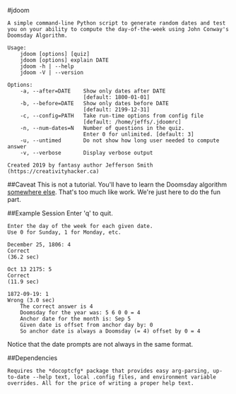 #jdoom

    A simple command-line Python script to generate random dates and test you on your ability to compute the day-of-the-week using John Conway's Doomsday Algorithm.

    Usage: 
        jdoom [options] [quiz]
        jdoom [options] explain DATE
        jdoom -h | --help
        jdoom -V | --version

    Options:
        -a, --after=DATE    Show only dates after DATE 
                            [default: 1800-01-01]
        -b, --before=DATE   Show only dates before DATE 
                            [default: 2199-12-31]
        -c, --config=PATH   Take run-time options from config file
                            [default: /home/jeffs/.jdoomrc]
        -n, --num-dates=N   Number of questions in the quiz.
                            Enter 0 for unlimited. [default: 3]
        -u, --untimed       Do not show how long user needed to compute answer
        -v, --verbose       Display verbose output

    Created 2019 by fantasy author Jefferson Smith (https://creativityhacker.ca)

##Caveat
    This is not a tutorial. You'll have to learn the Doomsday algorithm [somewhere else](). That's too much like work. We're just here to do the fun part.

##Example Session
    Enter 'q' to quit.

    Enter the day of the week for each given date.
    Use 0 for Sunday, 1 for Monday, etc. 

    December 25, 1806: 4
    Correct
    (36.2 sec)

    Oct 13 2175: 5
    Correct
    (11.9 sec)

	1872-09-19: 1
	Wrong (3.0 sec)
		The correct answer is 4
		Doomsday for the year was: 5 6 0 0 = 4
		Anchor date for the month is: Sep 5
		Given date is offset from anchor day by: 0
		So anchor date is always a Doomsday (= 4) offset by 0 = 4

Notice that the date prompts are not always in the same format. 

##Dependencies

    Requires the *docoptcfg* package that provides easy arg-parsing, up-to-date --help text, local .config files, and environment variable overrides. All for the price of writing a proper help text.
